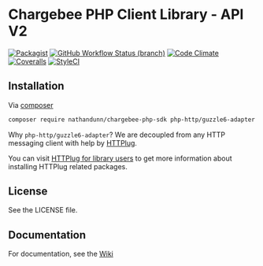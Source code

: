 # Chargebee PHP Client Library - API V2

[![Packagist](https://img.shields.io/packagist/dt/nathandunn/chargebee-php-sdk.svg?style=flat-square)](https://packagist.org/packages/nathandunn/chargebee-php-sdk)
[![GitHub Workflow Status (branch)](https://img.shields.io/github/workflow/status/nthndnn/chargebee-php-sdk/Continuous%20Integration/master)](https://github.com/nthndnn/chargebee-php-sdk/actions?query=workflow%3A%22Continuous+Integration%22+branch%3Amaster)
[![Code Climate](https://img.shields.io/codeclimate/maintainability/nathanjdunn/chargebee-php-sdk.svg?style=flat-square)](https://codeclimate.com/github/nathanjdunn/chargebee-php-sdk)
[![Coveralls](https://img.shields.io/coveralls/github/nathanjdunn/chargebee-php-sdk.svg?style=flat-square)](https://coveralls.io/github/nathanjdunn/chargebee-php-sdk)
[![StyleCI](https://styleci.io/repos/116197434/shield)](https://styleci.io/repos/116197434)

Installation
------------

Via [composer](https://getcomposer.org)

```bash
composer require nathandunn/chargebee-php-sdk php-http/guzzle6-adapter
```

Why `php-http/guzzle6-adapter`? We are decoupled from any HTTP messaging client with help by [HTTPlug](http://httplug.io).

You can visit [HTTPlug for library users](http://docs.php-http.org/en/latest/httplug/users.html) to get more information about installing HTTPlug related packages.

License
-------

See the LICENSE file.

Documentation
-------------

For documentation, see the [Wiki](https://github.com/nathanjdunn/chargebee-php-sdk/wiki)
